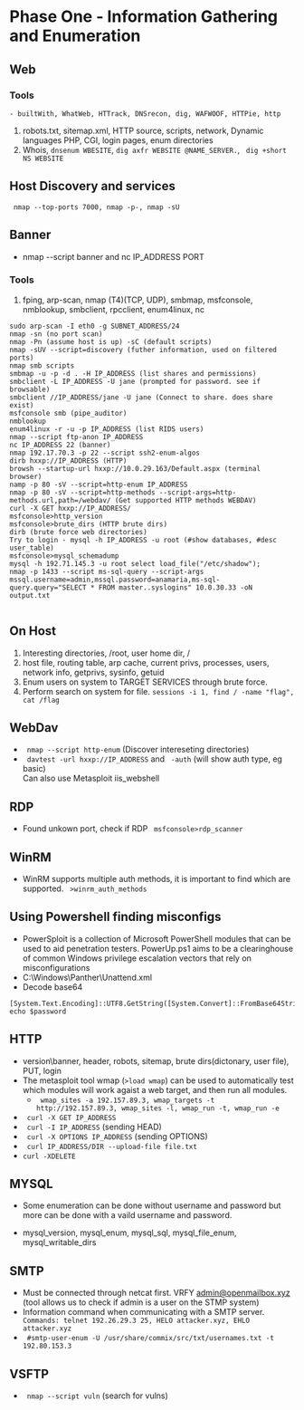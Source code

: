 # Phase One - Information Gathering and Enumeration

## Web
### Tools
    - builtWith, WhatWeb, HTTrack, DNSrecon, dig, WAFWOOF, HTTPie, http

1. robots.txt, sitemap.xml, HTTP source, scripts, network, Dynamic languages PHP, CGI, login pages, enum directories
2. Whois, ```dnsenum WBESITE```, ```dig axfr WEBSITE @NAME_SERVER.```, ``` dig +short NS WEBSITE```

## Host Discovery and services
``` nmap --top-ports 7000, nmap -p-, nmap -sU```

## Banner
- nmap --script banner and nc IP_ADDRESS PORT

### Tools

1. fping, arp-scan, nmap (T4)(TCP, UDP), smbmap, msfconsole, nmblookup, smbclient, rpcclient, enum4linux, nc
 
``` 
sudo arp-scan -I eth0 -g SUBNET_ADDRESS/24
nmap -sn (no port scan)
nmap -Pn (assume host is up) -sC (default scripts)
nmap -sUV --script=discovery (futher information, used on filtered ports)
nmap smb scripts
smbmap -u -p -d . -H IP_ADDRESS (list shares and permissions)
smbclient -L IP_ADDRESS -U jane (prompted for password. see if browsable)
smbclient //IP_ADDRESS/jane -U jane (Connect to share. does share exist)
msfconsole smb (pipe_auditor)
nmblookup
enum4linux -r -u -p IP_ADDRESS (list RIDS users)
nmap --script ftp-anon IP_ADDRESS
nc IP_ADDRESS 22 (banner)
nmap 192.17.70.3 -p 22 --script ssh2-enum-algos 
dirb hxxp://IP_ADDRESS (HTTP)
browsh --startup-url hxxp://10.0.29.163/Default.aspx (terminal browser)
namp -p 80 -sV --script=http-enum IP_ADDRESS
nmap -p 80 -sV --script=http-methods --script-args=http-methods.url,path=/webdav/ (Get supported HTTP methods WEBDAV)
curl -X GET hxxp://IP_ADDRESS/
msfconsole>http_version
msfconsole>brute_dirs (HTTP brute dirs)
dirb (brute force web directories)
Try to login - mysql -h IP_ADDRESS -u root (#show databases, #desc user_table)
msfconsole>mysql_schemadump
mysql -h 192.71.145.3 -u root select load_file("/etc/shadow");
nmap -p 1433 --script ms-sql-query --script-args mssql.username=admin,mssql.password=anamaria,ms-sql-query.query="SELECT * FROM master..syslogins" 10.0.30.33 -oN output.txt


```
## On Host
1. Interesting directories, /root, user home dir, /
2. host file, routing table, arp cache, current privs, processes, users, network info, getprivs, sysinfo, getuid
3. Enum users on system to TARGET SERVICES through brute force.
4. Perform search on system for file. 
``` sessions -i 1, find / -name "flag", cat /flag ``` 
## WebDav
- ``` nmap --script http-enum``` (Discover intereseting directories)
- ``` davtest -url hxxp://IP_ADDRESS``` and ``` -auth``` (will show auth type, eg basic)\
Can also use Metasploit iis_webshell 

## RDP
- Found unkown port, check if RDP ``` msfconsole>rdp_scanner```

## WinRM
- WinRM supports multiple auth methods, it is important to find which are supported. ``` >winrm_auth_methods```

## Using Powershell finding misconfigs
- PowerSploit is a collection of Microsoft PowerShell modules that can be used to aid penetration testers. PowerUp.ps1 aims to be a clearinghouse of common Windows privilege escalation vectors that rely
on misconfigurations
- C:\Windows\Panther\Unattend.xml
- Decode base64 
```
[System.Text.Encoding]::UTF8.GetString([System.Convert]::FromBase64String($password))
echo $password 
``` 

## HTTP
- version\banner, header, robots, sitemap, brute dirs(dictonary, user file), PUT, login 
- The metasploit tool wmap (```>load wmap```) can be used to automatically test which modules will work agaist a web target, and then run all modules.
    - ``` wmap_sites -a 192.157.89.3, wmap_targets -t http://192.157.89.3, wmap_sites -l, wmap_run -t, wmap_run -e```
- ``` curl -X GET IP_ADDRESS```
- ``` curl -I IP_ADDRESS``` (sending HEAD)
- ``` curl -X OPTIONS IP_ADDRESS``` (sending OPTIONS)
- ``` curl IP_ADDRESS/DIR --upload-file file.txt```
- ``` curl -XDELETE ```


## MYSQL
- Some enumeration can be done without username and password but more can be done with a vaild username and password.

- mysql_version, mysql_enum, mysql_sql, mysql_file_enum, mysql_writable_dirs

## SMTP
-  Must be connected through netcat first. VRFY admin@openmailbox.xyz (tool allows us to check if admin is a user on the STMP system)
- Information command when communicating with a SMTP server. ``` Commands: telnet 192.26.29.3 25, HELO attacker.xyz, EHLO attacker.xyz```
- ``` #smtp-user-enum -U /usr/share/commix/src/txt/usernames.txt -t 192.80.153.3```

## VSFTP
- ``` nmap --script vuln``` (search for vulns)
